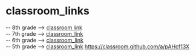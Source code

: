 # classroom_links
-- 8th grade -->
[classroom link](https://classroom.github.com/a/ypfBJDtA)<br>
-- 7th grade -->
[classroom_link](https://classroom.github.com/a/8ylDHfhf)<br>
-- 6th grade -->
[classroom_link](https://classroom.github.com/a/Nrj_c6sC)<br>
-- 5th grade -->
[classroom_link](https://classroom.github.com/a/RyO8zQZI)
https://classroom.github.com/a/pAHcf13X
